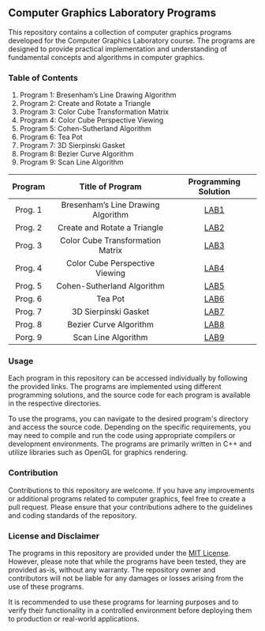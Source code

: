 ## Computer Graphics Laboratory Programs

This repository contains a collection of computer graphics programs developed for the Computer Graphics Laboratory course. The programs are designed to provide practical implementation and understanding of fundamental concepts and algorithms in computer graphics.

### Table of Contents

1. Program 1: Bresenham’s Line Drawing Algorithm
2. Program 2: Create and Rotate a Triangle
3. Program 3: Color Cube Transformation Matrix
4. Program 4: Color Cube Perspective Viewing
5. Program 5: Cohen-Sutherland Algorithm
6. Program 6: Tea Pot
7. Program 7: 3D Sierpinski Gasket
8. Program 8: Bezier Curve Algorithm
9. Program 9: Scan Line Algorithm

|    Program     |           Title of Program            |   Programming Solution   | 
| :------------: | :-----------------------------------: | :----------------------: | 
|    Prog. 1     |  Bresenham’s Line Drawing Algorithm   |       [LAB1][lab1]       |
|    Prog. 2     |     Create and Rotate a Triangle      |       [LAB2][lab2]       | 
|    Prog. 3     |   Color Cube Transformation Matrix    |       [LAB3][lab3]       | 
|    Prog. 4     |   Color Cube Perspective Viewing      |       [LAB4][lab4]       | 
|    Prog. 5     |     Cohen-Sutherland Algorithm        |       [LAB5][lab5]       | 
|    Prog. 6     |                Tea Pot                |       [LAB6][lab6]       | 
|    Prog. 7     |         3D Sierpinski Gasket          |       [LAB7][lab7]       | 
|    Prog. 8     |        Bezier Curve Algorithm         |       [LAB8][lab8]       | 
|    Porg. 9     |         Scan Line Algorithm           |       [LAB9][lab9]       | 

[lab1]: https://github.com/amit25bhalerao/Computer-Graphics-Laboratory/tree/main/Program1/Program1.cpp
[lab2]: https://github.com/amit25bhalerao/Computer-Graphics-Laboratory/tree/main/Program2/Program2.cpp
[lab3]: https://github.com/amit25bhalerao/Computer-Graphics-Laboratory/tree/main/Program3/Program3.cpp
[lab4]: https://github.com/amit25bhalerao/Computer-Graphics-Laboratory/tree/main/Program4/Program4.cpp
[lab5]: https://github.com/amit25bhalerao/Computer-Graphics-Laboratory/tree/main/Program5/Program5.cpp
[lab6]: https://github.com/amit25bhalerao/Computer-Graphics-Laboratory/tree/main/Program6/Program6.cpp
[lab7]: https://github.com/amit25bhalerao/Computer-Graphics-Laboratory/tree/main/Program7/Program7.cpp
[lab8]: https://github.com/amit25bhalerao/Computer-Graphics-Laboratory/tree/main/Program8/Program8.cpp
[lab9]: https://github.com/amit25bhalerao/Computer-Graphics-Laboratory/tree/main/Program9/Program9.cpp

### Usage

Each program in this repository can be accessed individually by following the provided links. The programs are implemented using different programming solutions, and the source code for each program is available in the respective directories.

To use the programs, you can navigate to the desired program's directory and access the source code. Depending on the specific requirements, you may need to compile and run the code using appropriate compilers or development environments. The programs are primarily written in C++ and utilize libraries such as OpenGL for graphics rendering.

### Contribution

Contributions to this repository are welcome. If you have any improvements or additional programs related to computer graphics, feel free to create a pull request. Please ensure that your contributions adhere to the guidelines and coding standards of the repository.

### License and Disclaimer

The programs in this repository are provided under the [MIT License](https://opensource.org/licenses/MIT). However, please note that while the programs have been tested, they are provided as-is, without any warranty. The repository owner and contributors will not be liable for any damages or losses arising from the use of these programs.

It is recommended to use these programs for learning purposes and to verify their functionality in a controlled environment before deploying them to production or real-world applications.
